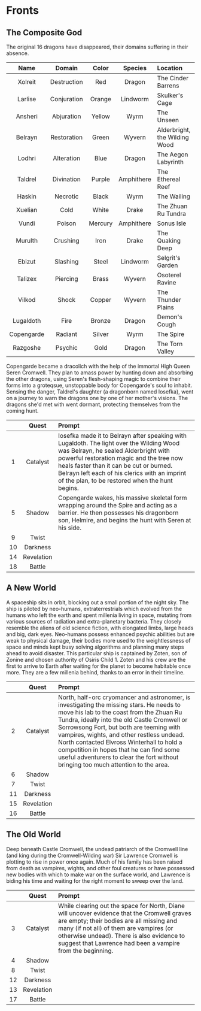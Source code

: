 # Fronts

## The Composite God
The original 16 dragons have disappeared, their domains suffering in their absence.

| Name | Domain | Color | Species | Location | Subspecies |
|:---:|:---:|:---:|:---:|:--- |:---:|
| Xolreit | Destruction | Red | Dragon | The Cinder Barrens | Ashen Elves |
| Larlise | Conjuration | Orange | Lindworm | Skulker's Cage | Gnolls |
| Ansheri | Abjuration | Yellow | Wyrm | The Unseen | Elves |
| Belrayn | Restoration | Green | Wyvern | Alderbright, the Wilding Wood | Gnomes |
| Lodhri | Alteration | Blue | Dragon | The Aegon Labyrinth | Halflings |
| Taldrel | Divination | Purple | Amphithere | The Ethereal Reef | Scalefolk |
| Haskin | Necrotic | Black | Wyrm | The Wailing | Vampires |
| Xuelian | Cold | White | Drake | The Zhuan Ru Tundra | Snow Elves |
| Vundi | Poison | Mercury | Amphithere | Sonus Isle | Drow |
| Murulth | Crushing | Iron | Drake | The Quaking Deep | Dwarves |
| Ebizut | Slashing | Steel | Lindworm | Selgrit's Garden | Orcs |
| Talizex | Piercing | Brass | Wyvern | Osoterel Ravine | Birdfolk |
| Vilkod | Shock | Copper | Wyvern | The Thunder Plains | Goliaths |
| Lugaldoth | Fire | Bronze | Dragon | Demon's Cough | Catfolk |
| Copengarde | Radiant | Silver | Wyrm | The Spire | Prismatics |
| Razgoshe | Psychic | Gold | Dragon | The Torn Valley | Dreamwalkers |

Copengarde became a dracolich with the help of the immortal High Queen Seren Cromwell. They plan to amass power by hunting down and absorbing the other dragons, using Seren's flesh-shaping magic to combine their forms into a groteqsue, unstoppable body for Copengarde's soul to inhabit. Sensing the danger, Taldrel's daughter (a dragonborn named Iosefka), went on a journey to warn the dragons one by one of her mother's visions. The dragons she'd met with went dormant, protecting themselves from the coming hunt.

|  | Quest | Prompt |
|:---:|:---:|:--- |
| 1 | Catalyst | Iosefka made it to Belrayn after speaking with Lugaldoth. The light over the Wilding Wood was Belrayn, he sealed Alderbright with powerful restoration magic and the tree now heals faster than it can be cut or burned. Belrayn left each of his clerics with an imprint of the plan, to be restored when the hunt begins. |
| 5 | Shadow | Copengarde wakes, his massive skeletal form wrapping around the Spire and acting as a barrier. He then possesses his dragonborn son, Helmire, and begins the hunt with Seren at his side. |
| 9 | Twist |  |
| 10 | Darkness |  |
| 14 | Revelation |  |
| 18 | Battle |  |

## A New World
A spaceship sits in orbit, blocking out a small portion of the night sky. The ship is piloted by neo-humans, extraterrestrials which evolved from the humans who left the earth and spent millenia living in space, mutating from various sources of radiation and extra-planetary bacteria. They closely resemble the aliens of old science fiction, with elongated limbs, large heads and big, dark eyes. Neo-humans possess enhanced psychic abilities but are weak to physical damage, their bodies more used to the weightlessness of space and minds kept busy solving algorithms and planning many steps ahead to avoid disaster. This particular ship is captained by Zoten, son of Zonine and chosen authority of Osiris Child 1. Zoten and his crew are the first to arrive to Earth after waiting for the planet to become habitable once more. They are a few millenia behind, thanks to an error in their timeline.

|  | Quest | Prompt |
|:---:|:---:|:--- |
| 2 | Catalyst | North, half-orc cryomancer and astronomer, is investigating the missing stars. He needs to move his lab to the coast from the Zhuan Ru Tundra, ideally into the old Castle Cromwell or Sorrowsong Fort, but both are teeming with vampires, wights, and other restless undead. North contacted Elvross Winterhall to hold a competition in hopes that he can find some useful adventurers to clear the fort without bringing too much attention to the area. |
| 6 | Shadow |  |
| 7 | Twist |  |
| 11 | Darkness |  |
| 15 | Revelation |  |
| 16 | Battle |  |

## The Old World
Deep beneath Castle Cromwell, the undead patriarch of the Cromwell line (and king during the Cromwell-Wilding war) Sir Lawrence Cromwell is plotting to rise in power once again. Much of his family has been raised from death as vampires, wights, and other foul creatures or have possessed new bodies with which to make war on the surface world, and Lawrence is biding his time and waiting for the right moment to sweep over the land.

|  | Quest | Prompt |
|:---:|:---:|:--- |
| 3 | Catalyst | While clearing out the space for North, Diane will uncover evidence that the Cromwell graves are empty; their bodies are all missing and many (if not all) of them are vampires (or otherwise undead). There is also evidence to suggest that Lawrence had been a vampire from the beginning. |
| 4 | Shadow |  |
| 8 | Twist |  |
| 12 | Darkness |  |
| 13 | Revelation |  |
| 17 | Battle |  |
